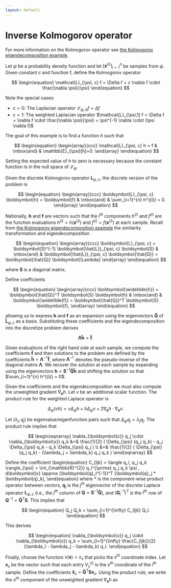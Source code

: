 ```yaml
---
layout: default
---
```


# Inverse Kolmogorov operator

For more information on the Kolmogorov operator see [the Kolmogorov eigendecomposition example](../Kolmogorov-eigendecomposition/description.md).

Let $\psi$ be a probability density function and let $\left[ \boldsymbol{x}^{(i)} \right]_{i=1}^{n}$ be samples from $\psi$. Given constant $c$ and function f, define the Kolmogorov operator

$$
\begin{equation}
  \mathcal{L}_{\psi, c} f = \Delta f + c \nabla f \cdot \frac{\nabla \psi}{\psi}
\end{equation}
$$

Note the special cases:
- $c=0$: The Laplacian operator $\mathcal{L}_{\psi,0} f = \Delta f$
- $c=1$: The weighted Laplacian operator $\mathcal{L}_{\psi,1} f = \Delta f + \nabla f \cdot \frac{\nabla \psi}{\psi} = \psi^{-1} \nabla \cdot (\psi \nabla f)$

The goal of this example is to find a function $h$ such that

$$
\begin{equation}
\begin{array}{ccc}
  \mathcal{L}_{\psi, c} h = f & \mbox{and} & \mathbb{E}_{\psi}[h]=0.
\end{array}
\end{equation}
$$

Setting the expected value of $h$ to zero is necessary because the constant function is in the null space of $\mathcal{L}_{\psi}$.

Given the discrete Kolmogorov operator $\boldsymbol{L}_{\psi, c}$, the discrete version of the problem is

$$
\begin{equation}
    \begin{array}{ccc}
       \boldsymbol{L}_{\psi, c} \boldsymbol{h} = \boldsymbol{f} & \mbox{and} & \sum_{i=1}^{n} h^{(i)} = 0.
    \end{array}
\end{equation}
$$

Nationally, $\boldsymbol{h}$ and $\boldsymbol{f}$ are vectors such that the $i^{th}$ components $h^{(i)}$ and $f^{(i)}$ are the function evaluations $h^{(i)} = h(\boldsymbol{x}^{(i)})$ and $f^{(i)} = f(\boldsymbol{x}^{(i)})$ at each sample. Recall from [the Kolmogorov eigendecomposition example](../Kolmogorov-eigendecomposition/description.md) the similarity transformation and eigendecomposition

$$
\begin{equation}
    \begin{array}{ccc}
        \boldsymbol{L}_{\psi, c} = \boldsymbol{S}^{-1} \boldsymbol{\hat{L}}_{\psi, c} \boldsymbol{S} & \mbox{and} & \boldsymbol{\hat{L}}_{\psi, c} \boldsymbol{\hat{Q}} = \boldsymbol{\hat{Q}} \boldsymbol{\Lambda}
    \end{array}
\end{equation}
$$

where $\boldsymbol{S}$ is a diagonal matrix.

Define coefficients

$$
\begin{equation}
    \begin{array}{ccc}
        \boldsymbol{\widetilde{h}} = \boldsymbol{\hat{Q}}^T \boldsymbol{S} \boldsymbol{h} & \mbox{and} & \boldsymbol{\widetilde{f}} = \boldsymbol{\hat{Q}}^T \boldsymbol{S} \boldsymbol{f},
    \end{array}
\end{equation}
$$

allowing us to express $\boldsymbol{h}$ and $\boldsymbol{f}$ as an expansion using the eigenvectors $\boldsymbol{\hat{Q}}$ of $\boldsymbol{\hat{L}}_{\psi, c}$ as a basis. Substituting these coefficients and the eigendecomposition into the discretize problem derives

$$
\begin{equation}
    \boldsymbol{\Lambda} \boldsymbol{\widetilde{h}} = \boldsymbol{\widetilde{f}}.
\end{equation}
$$

Given evaluations of the right hand side at each sample, we compute the coefficients $\boldsymbol{\widetilde{f}}$ and then solutions to the problem are defined by the coefficients $\boldsymbol{\widetilde{h}} = \boldsymbol{\Lambda}^{-\dagger} \boldsymbol{\widetilde{f}}$, where $\boldsymbol{\Lambda}^{-\dagger}$ denotes the pseudo-inverse of the diagonal matrix $\boldsymbol{\Lambda}$. We recover the solution at each sample by expanding using the eigenvectors $\boldsymbol{h} = \boldsymbol{S}^{-1} \boldsymbol{\hat{Q}} \boldsymbol{\widetilde{h}}$ and shifting the solution so that $\sum_{i=1}^{n} h^{(i)} = 0$.

Given the coefficients and the eigendecomposition we must also compute the unweighted gradient $\nabla_{\boldsymbol{x}} h$. Let $v$ be an additional scalar function. The product rule for the weighted Laplace operator is

$$
\begin{equation}
    \Delta_{\psi} (v h) = v \Delta_{\psi} h + h \Delta_{\psi} v + 2 \nabla_{\boldsymbol{x}} h \cdot \nabla_{\boldsymbol{x}} v.
\end{equation}
$$

Let $(\lambda_j, q_j)$ be eigenvalue/eigenfunction pairs such that $\Delta_{\psi} q_j = \lambda_j q_j$. The product rule implies that

$$
\begin{eqnarray}
    \nabla_{\boldsymbol{x}} q_j \cdot \nabla_{\boldsymbol{x}} q_k &=& \frac{1}{2} ( \Delta_{\psi} (q_j q_k) - q_j \Delta_{\psi} q_k - q_k \Delta_{\psi} q_j ) \\
    &=& \frac{1}{2} ( \Delta_{\psi} (q_j q_k) - (\lambda_j + \lambda_k) q_j q_k )
\end{eqnarray}
$$

Define the coefficient
\begin{equation}
    C_{ljk} = \langle q_l, q_j q_k \rangle_{\psi} = \int_{\mathbb{R}^{2}} q_l^{\prime} q_j q_k \psi \, d\boldsymbol{x} \approx (\boldsymbol{q}_l^{-1})^T (\boldsymbol{q}_j * \boldsymbol{q}_k),
\end{equation}
where $*$ is the component-wise product operator between vectors, $\boldsymbol{q}_{j}$ is the $j^{th}$ eigenvector of the discrete Laplace operator $\boldsymbol{L}_{\psi, c}$ (i.e., the $j^{th}$ column of $\boldsymbol{Q} = \boldsymbol{S}^{-1} \boldsymbol{\hat{Q}}$), and $(\boldsymbol{Q}_l^{-1})^T$ is the $l^{th}$ row of $\boldsymbol{Q}^{-1} = \boldsymbol{\hat{Q}}^T \boldsymbol{S}$. This implies that

$$
\begin{equation}
    Q_j Q_k = \sum_{i=1}^{\infty} C_{ljk} Q_l.
\end{equation}
$$

This derives

$$
\begin{equation}
    \nabla_{\boldsymbol{x}} q_j \cdot \nabla_{\boldsymbol{x}} q_k = \sum_{l=1}^{\infty} \frac{C_{ljk}}{2} (\lambda_l - \lambda_j - \lambda_k) q_l.
\end{equation}
$$

Finally, choose the function $v(\boldsymbol{x}) = x_s$ that picks the $s^{th}$ coordinate index. Let $\boldsymbol{x}_s$ be the vector such that each entry $V_s^{(i)}$ is the $s^{th}$ coordinate of the $i^{th}$ sample. Define the coefficients $\boldsymbol{\widetilde{x}}_s = \boldsymbol{\hat{Q}}^T \boldsymbol{S} \boldsymbol{x}_s$. Using the product rule, we write the $s^{th}$ component of the unweighted gradient $\nabla_{\boldsymbol{x}} h$ as 
